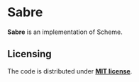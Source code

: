 Sabre
=====

**Sabre** is an implementation of Scheme.

## Licensing

The code is distributed under **[MIT license](LICENSE)**.
